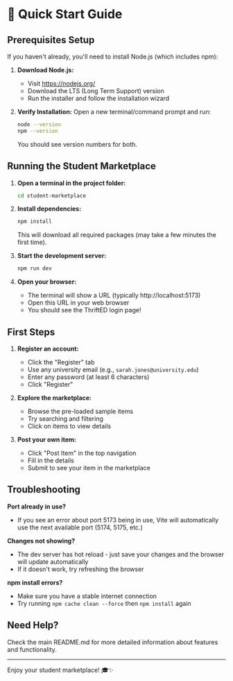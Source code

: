 # 🚀 Quick Start Guide

## Prerequisites Setup

If you haven't already, you'll need to install Node.js (which includes npm):

1. **Download Node.js:**
   - Visit https://nodejs.org/
   - Download the LTS (Long Term Support) version
   - Run the installer and follow the installation wizard

2. **Verify Installation:**
   Open a new terminal/command prompt and run:
   ```bash
   node --version
   npm --version
   ```
   You should see version numbers for both.

## Running the Student Marketplace

1. **Open a terminal in the project folder:**
   ```bash
   cd student-marketplace
   ```

2. **Install dependencies:**
   ```bash
   npm install
   ```
   This will download all required packages (may take a few minutes the first time).

3. **Start the development server:**
   ```bash
   npm run dev
   ```

4. **Open your browser:**
   - The terminal will show a URL (typically http://localhost:5173)
   - Open this URL in your web browser
   - You should see the ThriftED login page!

## First Steps

1. **Register an account:**
   - Click the "Register" tab
   - Use any university email (e.g., `sarah.jones@university.edu`)
   - Enter any password (at least 6 characters)
   - Click "Register"

2. **Explore the marketplace:**
   - Browse the pre-loaded sample items
   - Try searching and filtering
   - Click on items to view details

3. **Post your own item:**
   - Click "Post Item" in the top navigation
   - Fill in the details
   - Submit to see your item in the marketplace

## Troubleshooting

**Port already in use?**
- If you see an error about port 5173 being in use, Vite will automatically use the next available port (5174, 5175, etc.)

**Changes not showing?**
- The dev server has hot reload - just save your changes and the browser will update automatically
- If it doesn't work, try refreshing the browser

**npm install errors?**
- Make sure you have a stable internet connection
- Try running `npm cache clean --force` then `npm install` again

## Need Help?

Check the main README.md for more detailed information about features and functionality.

---

Enjoy your student marketplace! 🎓✨



